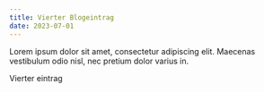 ```yaml
---
title: Vierter Blogeintrag
date: 2023-07-01
---
```


Lorem ipsum dolor sit amet, consectetur adipiscing elit. Maecenas vestibulum odio nisl, nec pretium dolor varius in.
<!--more-->
Vierter eintrag